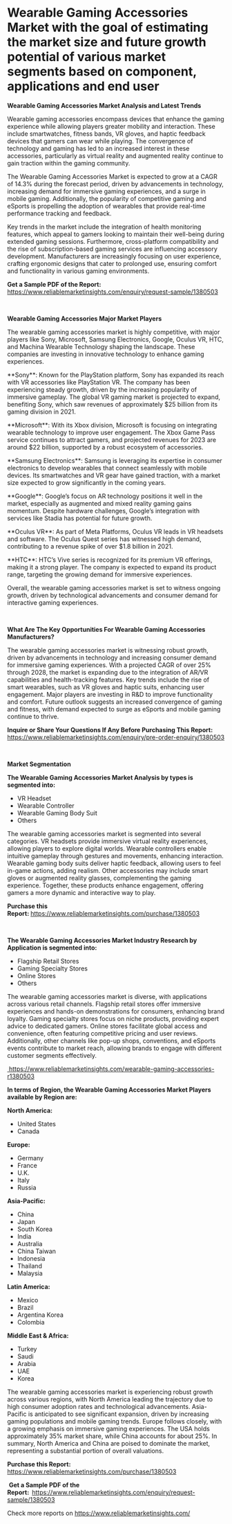 <p><h1>Wearable Gaming Accessories Market with the goal of estimating the market size and future growth potential of various market segments based on component, applications and end user</h1></p><p><strong>Wearable Gaming Accessories Market Analysis and Latest Trends</strong></p>
<p><p>Wearable gaming accessories encompass devices that enhance the gaming experience while allowing players greater mobility and interaction. These include smartwatches, fitness bands, VR gloves, and haptic feedback devices that gamers can wear while playing. The convergence of technology and gaming has led to an increased interest in these accessories, particularly as virtual reality and augmented reality continue to gain traction within the gaming community.</p><p>The Wearable Gaming Accessories Market is expected to grow at a CAGR of 14.3% during the forecast period, driven by advancements in technology, increasing demand for immersive gaming experiences, and a surge in mobile gaming. Additionally, the popularity of competitive gaming and eSports is propelling the adoption of wearables that provide real-time performance tracking and feedback.</p><p>Key trends in the market include the integration of health monitoring features, which appeal to gamers looking to maintain their well-being during extended gaming sessions. Furthermore, cross-platform compatibility and the rise of subscription-based gaming services are influencing accessory development. Manufacturers are increasingly focusing on user experience, crafting ergonomic designs that cater to prolonged use, ensuring comfort and functionality in various gaming environments.</p></p>
<p><strong>Get a Sample PDF of the Report:&nbsp;</strong> <a href="https://www.reliablemarketinsights.com/enquiry/request-sample/1380503?utm_campaign=2232&utm_medium=2&utm_source=Github&utm_content=ia&utm_term=04042025&utm_id=wearable-gaming-accessories">https://www.reliablemarketinsights.com/enquiry/request-sample/1380503</a></p>
<p>&nbsp;</p>
<p><strong>Wearable Gaming Accessories Major Market Players</strong></p>
<p><p>The wearable gaming accessories market is highly competitive, with major players like Sony, Microsoft, Samsung Electronics, Google, Oculus VR, HTC, and Machina Wearable Technology shaping the landscape. These companies are investing in innovative technology to enhance gaming experiences.</p><p>**Sony**: Known for the PlayStation platform, Sony has expanded its reach with VR accessories like PlayStation VR. The company has been experiencing steady growth, driven by the increasing popularity of immersive gameplay. The global VR gaming market is projected to expand, benefiting Sony, which saw revenues of approximately $25 billion from its gaming division in 2021.</p><p>**Microsoft**: With its Xbox division, Microsoft is focusing on integrating wearable technology to improve user engagement. The Xbox Game Pass service continues to attract gamers, and projected revenues for 2023 are around $22 billion, supported by a robust ecosystem of accessories.</p><p>**Samsung Electronics**: Samsung is leveraging its expertise in consumer electronics to develop wearables that connect seamlessly with mobile devices. Its smartwatches and VR gear have gained traction, with a market size expected to grow significantly in the coming years.</p><p>**Google**: Google’s focus on AR technology positions it well in the market, especially as augmented and mixed reality gaming gains momentum. Despite hardware challenges, Google’s integration with services like Stadia has potential for future growth.</p><p>**Oculus VR**: As part of Meta Platforms, Oculus VR leads in VR headsets and software. The Oculus Quest series has witnessed high demand, contributing to a revenue spike of over $1.8 billion in 2021.</p><p>**HTC**: HTC’s Vive series is recognized for its premium VR offerings, making it a strong player. The company is expected to expand its product range, targeting the growing demand for immersive experiences.</p><p>Overall, the wearable gaming accessories market is set to witness ongoing growth, driven by technological advancements and consumer demand for interactive gaming experiences.</p></p>
<p>&nbsp;</p>
<p><strong>What Are The Key Opportunities For Wearable Gaming Accessories Manufacturers?</strong></p>
<p><p>The wearable gaming accessories market is witnessing robust growth, driven by advancements in technology and increasing consumer demand for immersive gaming experiences. With a projected CAGR of over 25% through 2028, the market is expanding due to the integration of AR/VR capabilities and health-tracking features. Key trends include the rise of smart wearables, such as VR gloves and haptic suits, enhancing user engagement. Major players are investing in R&D to improve functionality and comfort. Future outlook suggests an increased convergence of gaming and fitness, with demand expected to surge as eSports and mobile gaming continue to thrive.</p></p>
<p><strong>Inquire or Share Your Questions If Any Before Purchasing This Report:</strong> <a href="https://www.reliablemarketinsights.com/enquiry/pre-order-enquiry/1380503?utm_campaign=2232&utm_medium=2&utm_source=Github&utm_content=ia&utm_term=04042025&utm_id=wearable-gaming-accessories">https://www.reliablemarketinsights.com/enquiry/pre-order-enquiry/1380503</a></p>
<p>&nbsp;</p>
<p><strong>Market Segmentation</strong></p>
<p><strong>The Wearable Gaming Accessories Market Analysis by types is segmented into:</strong></p>
<p><ul><li>VR Headset</li><li>Wearable Controller</li><li>Wearable Gaming Body Suit</li><li>Others</li></ul></p>
<p><p>The wearable gaming accessories market is segmented into several categories. VR headsets provide immersive virtual reality experiences, allowing players to explore digital worlds. Wearable controllers enable intuitive gameplay through gestures and movements, enhancing interaction. Wearable gaming body suits deliver haptic feedback, allowing users to feel in-game actions, adding realism. Other accessories may include smart gloves or augmented reality glasses, complementing the gaming experience. Together, these products enhance engagement, offering gamers a more dynamic and interactive way to play.</p></p>
<p><strong>Purchase this Report:&nbsp;</strong><a href="https://www.reliablemarketinsights.com/purchase/1380503?utm_campaign=2232&utm_medium=2&utm_source=Github&utm_content=ia&utm_term=04042025&utm_id=wearable-gaming-accessories">https://www.reliablemarketinsights.com/purchase/1380503</a></p>
<p>&nbsp;</p>
<p><strong>The Wearable Gaming Accessories Market Industry Research by Application is segmented into:</strong></p>
<p><ul><li>Flagship Retail Stores</li><li>Gaming Specialty Stores</li><li>Online Stores</li><li>Others</li></ul></p>
<p><p>The wearable gaming accessories market is diverse, with applications across various retail channels. Flagship retail stores offer immersive experiences and hands-on demonstrations for consumers, enhancing brand loyalty. Gaming specialty stores focus on niche products, providing expert advice to dedicated gamers. Online stores facilitate global access and convenience, often featuring competitive pricing and user reviews. Additionally, other channels like pop-up shops, conventions, and eSports events contribute to market reach, allowing brands to engage with different customer segments effectively.</p></p>
<p><a href="https://www.reliablemarketinsights.com/wearable-gaming-accessories-r1380503?utm_campaign=2232&utm_medium=2&utm_source=Github&utm_content=ia&utm_term=04042025&utm_id=wearable-gaming-accessories">&nbsp;https://www.reliablemarketinsights.com/wearable-gaming-accessories-r1380503</a></p>
<p><strong>In terms of Region, the Wearable Gaming Accessories Market Players available by Region are:</strong></p>
<p>
    <p> <strong> North America: </strong>
        <ul>
            <li>United States</li>
            <li>Canada</li>
        </ul>
        </p> 
    <p> <strong> Europe: </strong>
        <ul>
            <li>Germany</li>
            <li>France</li>
            <li>U.K.</li>
            <li>Italy</li>
            <li>Russia</li>
        </ul>
        </p> 
    <p> <strong> Asia-Pacific: </strong>
        <ul>
            <li>China</li>
            <li>Japan</li>
            <li>South Korea</li>
            <li>India</li>
            <li>Australia</li>
            <li>China Taiwan</li>
            <li>Indonesia</li>
            <li>Thailand</li>
            <li>Malaysia</li>
        </ul>
        </p> 
    <p> <strong> Latin America: </strong>
        <ul>
            <li>Mexico</li>
            <li>Brazil</li>
            <li>Argentina Korea</li>
            <li>Colombia</li>
        </ul>
        </p> 
    <p> <strong> Middle East & Africa: </strong>
        <ul>
            <li>Turkey</li>
            <li>Saudi</li>
            <li>Arabia</li>
            <li>UAE</li>
            <li>Korea</li>
        </ul>
    </p>
    </p>
<p><p>The wearable gaming accessories market is experiencing robust growth across various regions, with North America leading the trajectory due to high consumer adoption rates and technological advancements. Asia-Pacific is anticipated to see significant expansion, driven by increasing gaming populations and mobile gaming trends. Europe follows closely, with a growing emphasis on immersive gaming experiences. The USA holds approximately 35% market share, while China accounts for about 25%. In summary, North America and China are poised to dominate the market, representing a substantial portion of overall valuations.</p></p>
<p><strong>Purchase this Report: </strong><a href="https://www.reliablemarketinsights.com/purchase/1380503?utm_campaign=2232&utm_medium=2&utm_source=Github&utm_content=ia&utm_term=04042025&utm_id=wearable-gaming-accessories">https://www.reliablemarketinsights.com/purchase/1380503</a></p>
<p>&nbsp;<strong>Get a Sample PDF of the Report:&nbsp;&nbsp;</strong><a href="https://www.reliablemarketinsights.com/enquiry/request-sample/1380503?utm_campaign=2232&utm_medium=2&utm_source=Github&utm_content=ia&utm_term=04042025&utm_id=wearable-gaming-accessories">https://www.reliablemarketinsights.com/enquiry/request-sample/1380503</a></p>
<p><strong></strong></p>
<p>Check more reports on <a href="https://www.reliablemarketinsights.com/?utm_campaign=2232&utm_medium=2&utm_source=Github&utm_content=ia&utm_term=04042025&utm_id=wearable-gaming-accessories">https://www.reliablemarketinsights.com/</a></p>